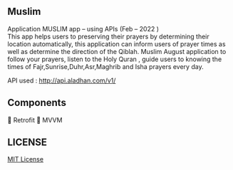 ## Muslim
Application	
MUSLIM app – using APIs	    		(Feb – 2022 )                                 
This app helps users to preserving their prayers by determining their location automatically, 
this application can inform users of prayer times as well as determine the direction of the Qiblah. 
Muslim August application to follow your prayers, listen to the Holy Quran , 
guide users to knowing the times of Fajr,Sunrise,Duhr,Asr,Maghrib and Isha prayers every day.

API used :  http://api.aladhan.com/v1/ 
## Components 

	Retrofit
	MVVM 



## LICENSE 
[MIT License](LICENCE)
